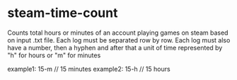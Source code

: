 # steam-time-count
Counts total hours or minutes of an account playing games on steam based on input .txt file. Each log must be separated row by row. Each log must also have a number, then a hyphen and after that a unit of time represented by "h" for hours or "m" for minutes

example1: 15-m
// 15 minutes
example2: 15-h
// 15 hours
